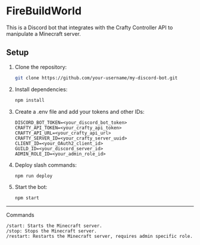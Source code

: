 # FireBuildWorld

This is a Discord bot that integrates with the Crafty Controller API to manipulate a Minecraft server.

## Setup

1. Clone the repository:

    ```bash
    git clone https://github.com/your-username/my-discord-bot.git
    ```

2. Install dependencies:

     ```bash
     npm install
     ```

3. Create a .env file and add your tokens and other IDs:

    ```.env
    DISCORD_BOT_TOKEN=<your_discord_bot_token>
    CRAFTY_API_TOKEN=<your_crafty_api_token>
    CRAFTY_API_URL=<your_crafty_api_url>
    CRAFTY_SERVER_ID=<your_crafty_server_uuid>
    CLIENT_ID=<your_OAuth2_client_id>
    GUILD_ID=<your_discord_server_id>
    ADMIN_ROLE_ID=<your_admin_role_id>
    ```


4. Deploy slash commands:

    ```bash
    npm run deploy
    ```

5. Start the bot:

    ```bash
    npm start
    ```

---

Commands

    /start: Starts the Minecraft server.
    /stop: Stops the Minecraft server.
    /restart: Restarts the Minecraft server, requires admin specific role.